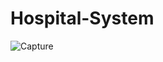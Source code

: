 # Hospital-System
![Capture](https://github.com/Mostafahassen1/Hospital-System/assets/134046265/5752cda5-e19a-47d0-bcf8-f0be3792c64a)
